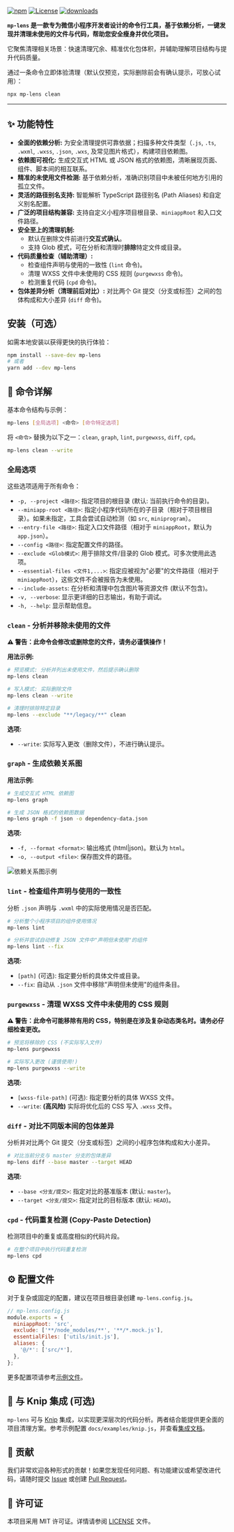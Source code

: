 [![npm](https://img.shields.io/npm/v/mp-lens.svg?style=flat)](https://www.npmjs.org/package/mp-lens)
[![License](https://img.shields.io/npm/l/mp-lens.svg?style=flat)](https://github.com/chess99/mp-lens/blob/master/LICENSE)
[![downloads](https://img.shields.io/npm/dm/mp-lens.svg?style=flat)](https://www.npmjs.org/package/mp-lens)

**`mp-lens` 是一款专为微信小程序开发者设计的命令行工具，基于依赖分析，一键发现并清理未使用的文件与代码，帮助您安全瘦身并优化项目。**

它聚焦清理相关场景：快速清理冗余、精准优化包体积，并辅助理解项目结构与提升代码质量。

通过一条命令立即体验清理（默认仅预览，实际删除前会有确认提示，可放心试用）：

```bash
npx mp-lens clean
```

---

## ✨ 功能特性

- **全面的依赖分析:** 为安全清理提供可靠依据；扫描多种文件类型（`.js`, `.ts`, `.wxml`, `.wxss`, `.json`, `.wxs`, 及常见图片格式），构建项目依赖图。
- **依赖图可视化:** 生成交互式 HTML 或 JSON 格式的依赖图，清晰展现页面、组件、脚本间的相互联系。
- **精准的未使用文件检测:** 基于依赖分析，准确识别项目中未被任何地方引用的孤立文件。
- **灵活的路径别名支持:** 智能解析 TypeScript 路径别名 (Path Aliases) 和自定义别名配置。
- **广泛的项目结构兼容:** 支持自定义小程序项目根目录、`miniappRoot` 和入口文件路径。
- **安全至上的清理机制:**
  - 默认在删除文件前进行**交互式确认**。
  - 支持 Glob 模式，可在分析和清理时**排除**特定文件或目录。
- **代码质量检查（辅助清理）:**
  - 检查组件声明与使用的一致性 (`lint` 命令)。
  - 清理 WXSS 文件中未使用的 CSS 规则 (`purgewxss` 命令)。
  - 检测重复代码 (`cpd` 命令)。
- **包体差异分析（清理前后对比）:** 对比两个 Git 提交（分支或标签）之间的包体构成和大小差异 (`diff` 命令)。

## 安装（可选）

如需本地安装以获得更快的执行体验：

```bash
npm install --save-dev mp-lens
# 或者
yarn add --dev mp-lens
```

## 📖 命令详解

基本命令结构与示例：

```bash
mp-lens [全局选项] <命令> [命令特定选项]
```

将 `<命令>` 替换为以下之一：`clean`, `graph`, `lint`, `purgewxss`, `diff`, `cpd`。

```bash
mp-lens clean --write
```

### 全局选项

这些选项适用于所有命令：

- `-p, --project <路径>`: 指定项目的根目录 (默认: 当前执行命令的目录)。
- `--miniapp-root <路径>`: 指定小程序代码所在的子目录（相对于项目根目录）。如果未指定，工具会尝试自动检测（如 `src`, `miniprogram`）。
- `--entry-file <路径>`: 指定入口文件路径（相对于 `miniappRoot`，默认为 `app.json`）。
- `--config <路径>`: 指定配置文件的路径。
- `--exclude <Glob模式>`: 用于排除文件/目录的 Glob 模式。可多次使用此选项。
- `--essential-files <文件1,...>`: 指定应被视为"必要"的文件路径（相对于 `miniappRoot`），这些文件不会被报告为未使用。
- `--include-assets`: 在分析和清理中包含图片等资源文件 (默认不包含)。
- `-v, --verbose`: 显示更详细的日志输出，有助于调试。
- `-h, --help`: 显示帮助信息。

### `clean` - 分析并移除未使用的文件

**⚠️ 警告：此命令会修改或删除您的文件，请务必谨慎操作！**

**用法示例:**

```bash
# 预览模式: 分析并列出未使用文件，然后提示确认删除
mp-lens clean

# 写入模式: 实际删除文件
mp-lens clean --write

# 清理时排除特定目录
mp-lens --exclude "**/legacy/**" clean
```

**选项:**

- `--write`: 实际写入更改（删除文件），不进行确认提示。

### `graph` - 生成依赖关系图

**用法示例:**

```bash
# 生成交互式 HTML 依赖图
mp-lens graph

# 生成 JSON 格式的依赖图数据
mp-lens graph -f json -o dependency-data.json
```

**选项:**

- `-f, --format <format>`: 输出格式 (html|json)。默认为 `html`。
- `-o, --output <file>`: 保存图文件的路径。

![依赖关系图示例](docs/images/dependency-graph-example.png)

### `lint` - 检查组件声明与使用的一致性

分析 `.json` 声明与 `.wxml` 中的实际使用情况是否匹配。

```bash
# 分析整个小程序项目的组件使用情况
mp-lens lint

# 分析并尝试自动修复 JSON 文件中"声明但未使用"的组件
mp-lens lint --fix
```

**选项:**

- `[path]` (可选): 指定要分析的具体文件或目录。
- `--fix`: 自动从 `.json` 文件中移除"声明但未使用"的组件条目。

### `purgewxss` - 清理 WXSS 文件中未使用的 CSS 规则

**⚠️ 警告：此命令可能移除有用的 CSS，特别是在涉及复杂动态类名时。请务必仔细检查更改。**

```bash
# 预览将移除的 CSS (不实际写入文件)
mp-lens purgewxss

# 实际写入更改 (谨慎使用!)
mp-lens purgewxss --write
```

**选项:**

- `[wxss-file-path]` (可选): 指定要分析的具体 WXSS 文件。
- `--write`: **(高风险)** 实际将优化后的 CSS 写入 `.wxss` 文件。

### `diff` - 对比不同版本间的包体差异

分析并对比两个 Git 提交（分支或标签）之间的小程序包体构成和大小差异。

```bash
# 对比当前分支与 master 分支的包体差异
mp-lens diff --base master --target HEAD
```

**选项:**

- `--base <分支/提交>`: 指定对比的基准版本 (默认: `master`)。
- `--target <分支/提交>`: 指定对比的目标版本 (默认: `HEAD`)。

### `cpd` - 代码重复检测 (Copy-Paste Detection)

检测项目中的重复或高度相似的代码片段。

```bash
# 在整个项目中执行代码重复检测
mp-lens cpd
```

## ⚙️ 配置文件

对于复杂或固定的配置，建议在项目根目录创建 `mp-lens.config.js`。

```javascript
// mp-lens.config.js
module.exports = {
  miniappRoot: 'src',
  exclude: ['**/node_modules/**', '**/*.mock.js'],
  essentialFiles: ['utils/init.js'],
  aliases: {
    '@/*': ['src/*'],
  },
};
```

更多配置项请参考[示例文件](docs/examples/mp-lens.config.js)。

## 🤝 与 Knip 集成 (可选)

`mp-lens` 可与 [Knip](https://knip.dev) 集成，以实现更深层次的代码分析。两者结合能提供更全面的项目清理方案。参考示例配置 `docs/examples/knip.js`，并查看[集成文档](docs/knip-integration.md)。

## 🤝 贡献

我们非常欢迎各种形式的贡献！如果您发现任何问题、有功能建议或希望改进代码，请随时提交 [Issue](https://github.com/chess99/mp-lens/issues) 或创建 [Pull Request](https://github.com/chess99/mp-lens/pulls)。

## 📄 许可证

本项目采用 MIT 许可证。详情请参阅 [LICENSE](LICENSE) 文件。
